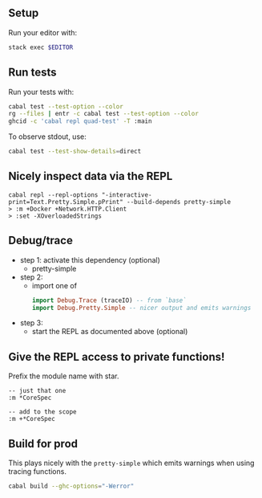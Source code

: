 ## Setup

Run your editor with:

```sh
stack exec $EDITOR
```

## Run tests

Run your tests with:

```sh
cabal test --test-option --color
rg --files | entr -c cabal test --test-option --color
ghcid -c 'cabal repl quad-test' -T :main
```

To observe stdout, use:

```sh
cabal test --test-show-details=direct
```

## Nicely inspect data via the REPL

```
cabal repl --repl-options "-interactive-print=Text.Pretty.Simple.pPrint" --build-depends pretty-simple
> :m +Docker +Network.HTTP.Client
> :set -XOverloadedStrings
```

## Debug/trace

- step 1: activate this dependency (optional)
  - pretty-simple
- step 2:
  - import one of
    ```hs
    import Debug.Trace (traceIO) -- from `base`
    import Debug.Pretty.Simple -- nicer output and emits warnings
    ```
- step 3:
  - start the REPL as documented above (optional)

## Give the REPL access to private functions!

Prefix the module name with star.

```
-- just that one
:m *CoreSpec

-- add to the scope
:m +*CoreSpec
```

## Build for prod

This plays nicely with the `pretty-simple` which emits warnings when using tracing functions. 

```sh
cabal build --ghc-options="-Werror"
```